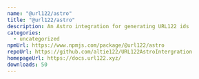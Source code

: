 ```yaml
---
name: "@url122/astro"
title: "@url122/astro"
description: An Astro integration for generating URL122 ids
categories:
  - uncategorized
npmUrl: https://www.npmjs.com/package/@url122/astro
repoUrl: https://github.com/altie122/URL122AstroIntergration
homepageUrl: https://docs.url122.xyz/
downloads: 50
---
```

